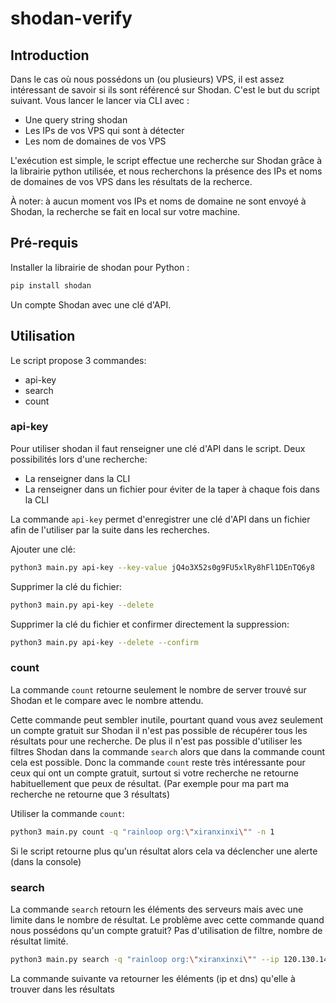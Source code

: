 # shodan-verify

## Introduction

Dans le cas où nous possédons un (ou plusieurs) VPS, il est assez intéressant de savoir si ils sont référencé sur Shodan.
C'est le but du script suivant. Vous lancer le lancer via CLI avec :

* Une query string shodan
* Les IPs de vos VPS qui sont à détecter
* Les nom de domaines de vos VPS

L'exécution est simple, le script effectue une recherche sur Shodan grâce à la librairie python utilisée, et nous recherchons la présence des IPs et noms de domaines de vos VPS dans les résultats de la recherce.

À noter: à aucun moment vos IPs et noms de domaine ne sont envoyé à Shodan, la recherche se fait en local sur votre machine.

## Pré-requis

Installer la librairie de shodan pour Python :

```bash
pip install shodan
```

Un compte Shodan avec une clé d'API.

## Utilisation

Le script propose 3 commandes:
* api-key
* search
* count

### api-key

Pour utiliser shodan il faut renseigner une clé d'API dans le script. Deux possibilités lors d'une recherche:
* La renseigner dans la CLI
* La renseigner dans un fichier pour éviter de la taper à chaque fois dans la CLI

La commande `api-key` permet d'enregistrer une clé d'API dans un fichier afin de l'utiliser par la suite dans les recherches.

Ajouter une clé:
```bash
python3 main.py api-key --key-value jQ4o3X52s0g9FU5xlRy8hFl1DEnTQ6y8
```

Supprimer la clé du fichier:
```bash
python3 main.py api-key --delete
```

Supprimer la clé du fichier et confirmer directement la suppression:
```bash
python3 main.py api-key --delete --confirm
```

### count

La commande `count` retourne seulement le nombre de server trouvé sur Shodan et le compare avec le nombre attendu.

Cette commande peut sembler inutile, pourtant quand vous avez seulement un compte gratuit sur Shodan il n'est pas possible de récupérer tous les résultats pour une recherche. De plus il n'est pas possible d'utiliser les filtres Shodan dans la commande `search` alors que dans la commande count cela est possible. Donc la commande `count` reste très intéressante pour ceux qui ont un compte gratuit, surtout si votre recherche ne retourne habituellement que peux de résultat. (Par exemple pour ma part ma recherche ne retourne que 3 résultats)

Utiliser la commande `count`:

```bash
python3 main.py count -q "rainloop org:\"xiranxinxi\"" -n 1
```

Si le script retourne plus qu'un résultat alors cela va déclencher une alerte (dans la console)

### search

La commande `search` retourn les éléments des serveurs mais avec une limite dans le nombre de résultat. Le problème avec cette commande quand nous possédons qu'un compte gratuit? Pas d'utilisation de filtre, nombre de résultat limité.

```bash
python3 main.py search -q "rainloop org:\"xiranxinxi\"" --ip 120.130.140.150 121.131.141.151 --dns pizza.tonio.fr tata.yoyo.fr
```

La commande suivante va retourner les éléments (ip et dns) qu'elle à trouver dans les résultats
